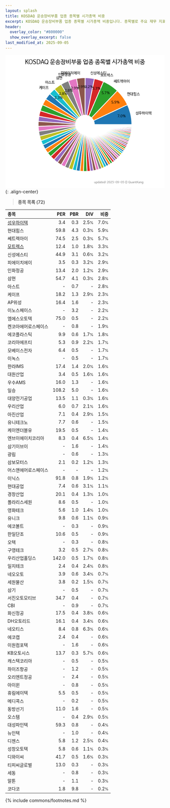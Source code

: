 ```yaml
---
layout: splash
title: KOSDAQ 운송장비부품 업종 종목별 시가총액 비중
excerpt: KOSDAQ 운송장비부품 업종 종목별 시가총액 비중입니다. 종목별로 주요 재무 지표를 함께 표시합니다.
header:
  overlay_color: "#800000"
  show_overlay_excerpt: false
last_modified_at: 2025-09-05
---
```



![KOSDAQ 운송장비부품 업종 종목별 시가총액 비중](/stats/sector/images/kosdaq_업종_운송장비부품_종목.png){: .align-center}


> **종목 목록 (72)**<a id="list"></a>

| **종목** | **PER** | **PBR** | **DIV** | **비중** |
| :------- | ------: | ------: | ------: | -------: |
| [성우하이텍](/015750/) | 3.4 | 0.3 | 2.5<small>%</small> | 7.0<small>%</small> |
| 현대힘스 | 59.8 | 4.3 | 0.3<small>%</small> | 5.9<small>%</small> |
| 쎄트렉아이 | 74.5 | 2.5 | 0.3<small>%</small> | 5.7<small>%</small> |
| [모트렉스](/118990/) | 12.4 | 1.0 | 1.8<small>%</small> | 3.3<small>%</small> |
| 신성에스티 | 44.9 | 3.1 | 0.6<small>%</small> | 3.2<small>%</small> |
| 피에이치에이 | 3.5 | 0.3 | 3.2<small>%</small> | 2.9<small>%</small> |
| 인화정공 | 13.4 | 2.0 | 1.2<small>%</small> | 2.9<small>%</small> |
| 삼현 | 54.7 | 4.1 | 0.3<small>%</small> | 2.8<small>%</small> |
| 아스트 | - | 0.7 | - | 2.8<small>%</small> |
| 케이프 | 18.2 | 1.3 | 2.9<small>%</small> | 2.3<small>%</small> |
| AP위성 | 16.4 | 1.6 | - | 2.3<small>%</small> |
| 이노스페이스 | - | 3.2 | - | 2.2<small>%</small> |
| 엠에스오토텍 | 75.0 | 0.5 | - | 2.2<small>%</small> |
| 켄코아에어로스페이스 | - | 0.8 | - | 1.9<small>%</small> |
| 에코플라스틱 | 9.9 | 0.6 | 1.7<small>%</small> | 1.8<small>%</small> |
| 코리아에프티 | 5.3 | 0.9 | 2.2<small>%</small> | 1.7<small>%</small> |
| 모베이스전자 | 6.4 | 0.5 | - | 1.7<small>%</small> |
| 이녹스 | - | 0.5 | - | 1.7<small>%</small> |
| 한라IMS | 17.4 | 1.4 | 2.0<small>%</small> | 1.6<small>%</small> |
| 대원산업 | 3.4 | 0.5 | 1.6<small>%</small> | 1.6<small>%</small> |
| 우수AMS | 16.0 | 1.3 | - | 1.6<small>%</small> |
| 일승 | 108.2 | 5.0 | - | 1.6<small>%</small> |
| 대양전기공업 | 13.5 | 1.1 | 0.3<small>%</small> | 1.6<small>%</small> |
| 우리산업 | 6.0 | 0.7 | 2.1<small>%</small> | 1.6<small>%</small> |
| 아진산업 | 7.1 | 0.4 | 2.9<small>%</small> | 1.5<small>%</small> |
| 유니테크노 | 7.7 | 0.6 | - | 1.5<small>%</small> |
| 케이엔더블유 | 19.5 | 0.5 | - | 1.4<small>%</small> |
| 엔브이에이치코리아 | 8.3 | 0.4 | 6.5<small>%</small> | 1.4<small>%</small> |
| 삼기이브이 | - | 1.6 | - | 1.4<small>%</small> |
| 광림 | - | 0.6 | - | 1.3<small>%</small> |
| 삼보모터스 | 2.1 | 0.2 | 1.2<small>%</small> | 1.3<small>%</small> |
| 어스앤에어로스페이스 | - | - | - | 1.2<small>%</small> |
| 이닉스 | 91.8 | 0.8 | 1.9<small>%</small> | 1.2<small>%</small> |
| 현대공업 | 7.4 | 0.6 | 3.1<small>%</small> | 1.1<small>%</small> |
| 경창산업 | 20.1 | 0.4 | 1.3<small>%</small> | 1.0<small>%</small> |
| 폴라리스세원 | 8.6 | 0.5 | - | 1.0<small>%</small> |
| 영화테크 | 5.6 | 1.0 | 1.4<small>%</small> | 1.0<small>%</small> |
| 유니크 | 9.8 | 0.6 | 1.1<small>%</small> | 0.9<small>%</small> |
| 에코볼트 | - | 0.3 | - | 0.9<small>%</small> |
| 한일단조 | 10.6 | 0.5 | - | 0.9<small>%</small> |
| 오텍 | - | 0.3 | - | 0.8<small>%</small> |
| 구영테크 | 3.2 | 0.5 | 2.7<small>%</small> | 0.8<small>%</small> |
| 우리산업홀딩스 | 142.0 | 0.5 | 1.7<small>%</small> | 0.8<small>%</small> |
| 일지테크 | 2.4 | 0.4 | 2.4<small>%</small> | 0.8<small>%</small> |
| 네오오토 | 3.9 | 0.6 | 3.4<small>%</small> | 0.7<small>%</small> |
| 세원물산 | 3.8 | 0.2 | 1.5<small>%</small> | 0.7<small>%</small> |
| 삼기 | - | 0.5 | - | 0.7<small>%</small> |
| 서진오토모티브 | 34.7 | 0.4 | - | 0.7<small>%</small> |
| CBI | - | 0.9 | - | 0.7<small>%</small> |
| 화신정공 | 17.5 | 0.4 | 3.8<small>%</small> | 0.6<small>%</small> |
| DH오토리드 | 16.1 | 0.4 | 3.4<small>%</small> | 0.6<small>%</small> |
| 네오티스 | 8.4 | 0.8 | 6.3<small>%</small> | 0.6<small>%</small> |
| 에코캡 | 2.4 | 0.4 | - | 0.6<small>%</small> |
| 이원컴포텍 | - | 1.6 | - | 0.6<small>%</small> |
| KB오토시스 | 13.7 | 0.3 | 5.7<small>%</small> | 0.6<small>%</small> |
| 캐스텍코리아 | - | 0.5 | - | 0.5<small>%</small> |
| 하이즈항공 | - | 1.2 | - | 0.5<small>%</small> |
| 오리엔트정공 | - | 2.4 | - | 0.5<small>%</small> |
| 아이윈 | - | 0.8 | - | 0.5<small>%</small> |
| 휴림에이텍 | 5.5 | 0.5 | - | 0.5<small>%</small> |
| 메디콕스 | - | 0.2 | - | 0.5<small>%</small> |
| 동방선기 | 11.0 | 1.6 | - | 0.5<small>%</small> |
| 오스템 | - | 0.4 | 2.9<small>%</small> | 0.5<small>%</small> |
| 대성파인텍 | 59.3 | 0.8 | - | 0.4<small>%</small> |
| 뉴인텍 | - | 1.0 | - | 0.4<small>%</small> |
| 디젠스 | 5.8 | 1.2 | 2.5<small>%</small> | 0.4<small>%</small> |
| 성창오토텍 | 5.8 | 0.6 | 1.1<small>%</small> | 0.3<small>%</small> |
| 디와이씨 | 41.7 | 0.5 | 1.6<small>%</small> | 0.3<small>%</small> |
| 티피씨글로벌 | 13.0 | 0.3 | - | 0.3<small>%</small> |
| 세동 | - | 0.8 | - | 0.3<small>%</small> |
| 알톤 | - | 1.1 | - | 0.3<small>%</small> |
| 코다코 | 1.8 | 9.8 | - | 0.2<small>%</small> |

{% include commons/footnotes.md %}